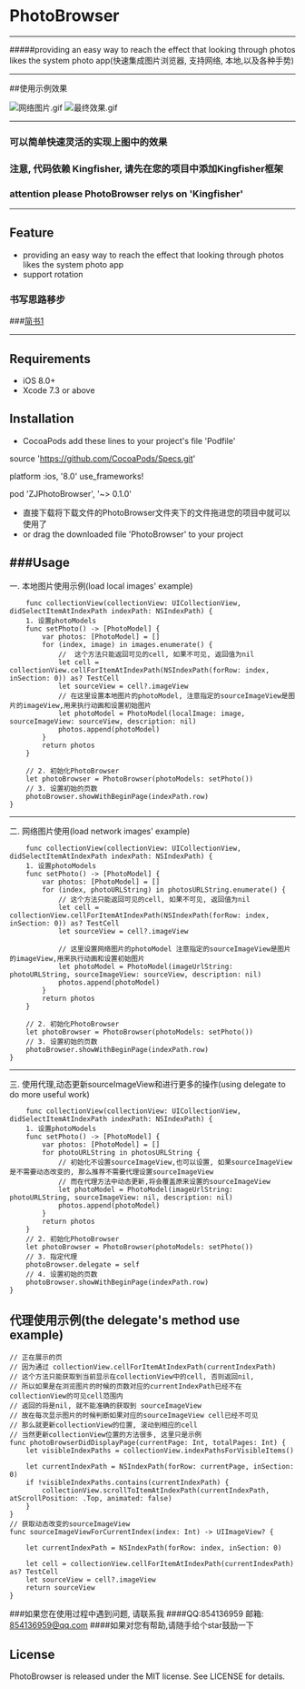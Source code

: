 # PhotoBrowser
---
#####providing an easy way to reach the effect that looking through photos likes the system photo app(快速集成图片浏览器, 支持网络, 本地,以及各种手势)

----

##使用示例效果

![网络图片.gif](http://upload-images.jianshu.io/upload_images/1271831-a188a56a9ac4e4be.gif?imageMogr2/auto-orient/strip)
![最终效果.gif](http://upload-images.jianshu.io/upload_images/1271831-f9a69daadeef8e08.gif?imageMogr2/auto-orient/strip)


-----

### 可以简单快速灵活的实现上图中的效果
### 注意, 代码依赖 Kingfisher, 请先在您的项目中添加Kingfisher框架
### attention please PhotoBrowser relys on 'Kingfisher'

---

## Feature
* providing an easy way to reach the effect that looking through photos likes the system photo app
* support rotation

### 书写思路移步
###[简书1](http://www.jianshu.com/p/331c24bd263e)

---

## Requirements

* iOS 8.0+ 
* Xcode 7.3 or above

## Installation

* CocoaPods
add these lines to your project's file 'Podfile'

source 'https://github.com/CocoaPods/Specs.git'

platform :ios, '8.0'
use_frameworks!

pod 'ZJPhotoBrowser', '~> 0.1.0'

* 直接下载将下载文件的PhotoBrowser文件夹下的文件拖进您的项目中就可以使用了
*  or drag the downloaded file 'PhotoBrowser' to your project

###Usage
---
一. 本地图片使用示例(load local images' example)

	    func collectionView(collectionView: UICollectionView, didSelectItemAtIndexPath indexPath: NSIndexPath) {
        1. 设置photoModels
        func setPhoto() -> [PhotoModel] {
            var photos: [PhotoModel] = []
            for (index, image) in images.enumerate() {
		        //  这个方法只能返回可见的cell, 如果不可见, 返回值为nil
                let cell = collectionView.cellForItemAtIndexPath(NSIndexPath(forRow: index, inSection: 0)) as? TestCell
                let sourceView = cell?.imageView
				// 在这里设置本地图片的photoModel, 注意指定的sourceImageView是图片的imageView,用来执行动画和设置初始图片
                let photoModel = PhotoModel(localImage: image, sourceImageView: sourceView, description: nil)
                photos.append(photoModel)
            }
            return photos
        }
        
        // 2. 初始化PhotoBrowser
        let photoBrowser = PhotoBrowser(photoModels: setPhoto())
        // 3. 设置初始的页数
        photoBrowser.showWithBeginPage(indexPath.row)
    }

----

二. 网络图片使用(load network images' example)

	    func collectionView(collectionView: UICollectionView, didSelectItemAtIndexPath indexPath: NSIndexPath) {
        1. 设置photoModels
        func setPhoto() -> [PhotoModel] {
            var photos: [PhotoModel] = []
            for (index, photoURLString) in photosURLString.enumerate() {
                // 这个方法只能返回可见的cell, 如果不可见, 返回值为nil
                let cell = collectionView.cellForItemAtIndexPath(NSIndexPath(forRow: index, inSection: 0)) as? TestCell
                let sourceView = cell?.imageView
                
                // 这里设置网络图片的photoModel 注意指定的sourceImageView是图片的imageView,用来执行动画和设置初始图片
                let photoModel = PhotoModel(imageUrlString: photoURLString, sourceImageView: sourceView, description: nil)
                photos.append(photoModel)
            }
            return photos
        }
        
        // 2. 初始化PhotoBrowser
        let photoBrowser = PhotoBrowser(photoModels: setPhoto())
        // 3. 设置初始的页数
        photoBrowser.showWithBeginPage(indexPath.row)
    }
    
 ---
 
 三. 使用代理,动态更新sourceImageView和进行更多的操作(using delegate to do more useful work)
 
 	    func collectionView(collectionView: UICollectionView, didSelectItemAtIndexPath indexPath: NSIndexPath) {
        1. 设置photoModels
        func setPhoto() -> [PhotoModel] {
            var photos: [PhotoModel] = []
            for photoURLString in photosURLString {
                // 初始化不设置sourceImageView,也可以设置, 如果sourceImageView是不需要动态改变的, 那么推荐不需要代理设置sourceImageView
                // 而在代理方法中动态更新,将会覆盖原来设置的sourceImageView
                let photoModel = PhotoModel(imageUrlString: photoURLString, sourceImageView: nil, description: nil)
                photos.append(photoModel)
            }
            return photos
        }
        // 2. 初始化PhotoBrowser
        let photoBrowser = PhotoBrowser(photoModels: setPhoto())
        // 3. 指定代理
        photoBrowser.delegate = self
        // 4. 设置初始的页数
        photoBrowser.showWithBeginPage(indexPath.row)
    }   
    
    
代理使用示例(the delegate's method use example)
---
    // 正在展示的页
    // 因为通过 collectionView.cellForItemAtIndexPath(currentIndexPath)
    // 这个方法只能获取到当前显示在collectionView中的cell, 否则返回nil,
    // 所以如果是在浏览图片的时候的页数对应的currentIndexPath已经不在collectionView的可见cell范围内
    // 返回的将是nil, 就不能准确的获取到 sourceImageView 
    // 故在每次显示图片的时候判断如果对应的sourceImageView cell已经不可见
    // 那么就更新collectionView的位置, 滚动到相应的cell
    // 当然更新collectionView位置的方法很多, 这里只是示例
    func photoBrowserDidDisplayPage(currentPage: Int, totalPages: Int) {
        let visibleIndexPaths = collectionView.indexPathsForVisibleItems()
        
        let currentIndexPath = NSIndexPath(forRow: currentPage, inSection: 0)
        if !visibleIndexPaths.contains(currentIndexPath) {
            collectionView.scrollToItemAtIndexPath(currentIndexPath, atScrollPosition: .Top, animated: false)
        }
    }
    // 获取动态改变的sourceImageView
    func sourceImageViewForCurrentIndex(index: Int) -> UIImageView? {
        
        let currentIndexPath = NSIndexPath(forRow: index, inSection: 0)
        
        let cell = collectionView.cellForItemAtIndexPath(currentIndexPath) as? TestCell
        let sourceView = cell?.imageView
        return sourceView
    }
    
 

###如果您在使用过程中遇到问题, 请联系我
####QQ:854136959 邮箱: 854136959@qq.com
####如果对您有帮助,请随手给个star鼓励一下 

## License

PhotoBrowser is released under the MIT license. See LICENSE for details.